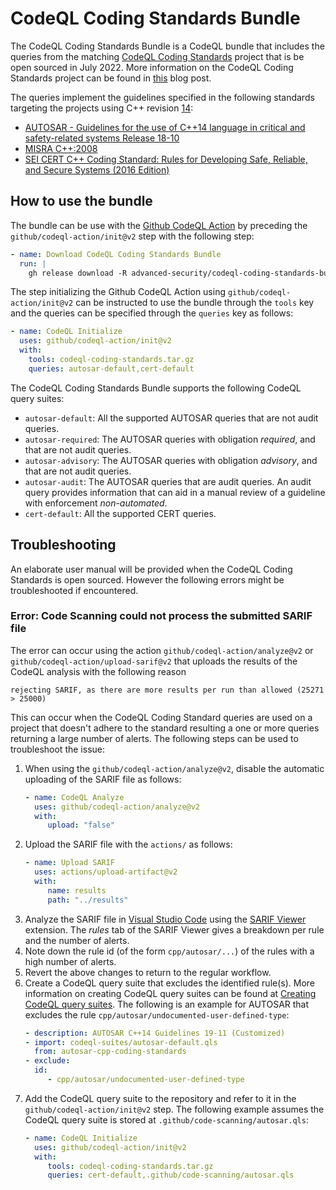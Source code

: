 # CodeQL Coding Standards Bundle

The CodeQL Coding Standards Bundle is a CodeQL bundle that includes the queries from the matching [CodeQL Coding Standards](https://github.com/github/codeql-coding-standards) project that is be open sourced in July 2022. More information on the CodeQL Coding Standards project can be found in [this](https://github.blog/2022-06-20-adding-support-for-coding-standards-autosar-c-and-cert-c/) blog post.

The queries implement the guidelines specified in the following standards targeting the projects using C++ revision [14](https://www.iso.org/standard/64029.html):
- [AUTOSAR - Guidelines for the use of C++14 language in critical and safety-related systems Release 18-10](https://www.autosar.org/fileadmin/user_upload/standards/adaptive/18-10/AUTOSAR_RS_CPP14Guidelines.pdf)
- [MISRA C++:2008](https://www.misra.org.uk)
- [SEI CERT C++ Coding Standard: Rules for Developing Safe, Reliable, and Secure Systems (2016 Edition)](https://resources.sei.cmu.edu/library/asset-view.cfm?assetID=494932)

## How to use the bundle

The bundle can be use with the [Github CodeQL Action](https://github.com/github/codeql-action) by preceding the `github/codeql-action/init@v2` step with the following step:

```yaml
- name: Download CodeQL Coding Standards Bundle
  run: |
    gh release download -R advanced-security/codeql-coding-standards-bundle-releases v1.10.0 --pattern 'codeql-coding-standards.tar.gz'
```

The step initializing the Github CodeQL Action using `github/codeql-action/init@v2` can be instructed to use the bundle through the `tools` key and the queries can be specified through the `queries` key as follows:

```yaml
- name: CodeQL Initialize
  uses: github/codeql-action/init@v2
  with:
    tools: codeql-coding-standards.tar.gz
    queries: autosar-default,cert-default
```

The CodeQL Coding Standards Bundle supports the following CodeQL query suites:

- `autosar-default`: All the supported AUTOSAR queries that are not audit queries.
- `autosar-required`: The AUTOSAR queries with obligation *required*, and that are not audit queries.
- `autosar-advisory`: The AUTOSAR queries with obligation *advisory*, and that are not audit queries.
- `autosar-audit`: The AUTOSAR queries that are audit queries. An audit query provides information that can aid in a manual review of a guideline with enforcement *non-automated*.
- `cert-default`: All the supported CERT queries.

## Troubleshooting

An elaborate user manual will be provided when the CodeQL Coding Standards is open sourced.
However the following errors might be troubleshooted if encountered.

### Error: Code Scanning could not process the submitted SARIF file

The error can occur using the action `github/codeql-action/analyze@v2` or `github/codeql-action/upload-sarif@v2` that uploads the results of the CodeQL analysis with the following reason

`rejecting SARIF, as there are more results per run than allowed (25271 > 25000)`

This can occur when the CodeQL Coding Standard queries are used on a project that doesn't adhere to the standard resulting a one or more queries returning a large number of alerts.
The following steps can be used to troubleshoot the issue:

1. When using the `github/codeql-action/analyze@v2`, disable the automatic uploading of the SARIF file as follows:
   ```yaml
   - name: CodeQL Analyze
     uses: github/codeql-action/analyze@v2
     with:
        upload: "false"
   ```
2. Upload the SARIF file with the `actions/` as follows:
   ```yaml
   - name: Upload SARIF
     uses: actions/upload-artifact@v2
     with:
        name: results
        path: "../results"
   ```
3. Analyze the SARIF file in [Visual Studio Code](https://code.visualstudio.com/) using the [SARIF Viewer](https://marketplace.visualstudio.com/items?itemName=MS-SarifVSCode.sarif-viewer) extension. The *rules* tab of the SARIF Viewer gives a breakdown per rule and the number of alerts.
4. Note down the rule id (of the form `cpp/autosar/...`) of the rules with a high number of alerts.
5. Revert the above changes to return to the regular workflow.
6. Create a CodeQL query suite that excludes the identified rule(s). More information on creating CodeQL query suites can be found at [Creating CodeQL query suites](https://codeql.github.com/docs/codeql-cli/creating-codeql-query-suites/). The following is an example for AUTOSAR that excludes the rule `cpp/autosar/undocumented-user-defined-type`:
   ```yaml
   - description: AUTOSAR C++14 Guidelines 19-11 (Customized)
   - import: codeql-suites/autosar-default.qls
     from: autosar-cpp-coding-standards
   - exclude:
     id:
        - cpp/autosar/undocumented-user-defined-type
   ```
7. Add the CodeQL query suite to the repository and refer to it in the `github/codeql-action/init@v2` step. The following example assumes the CodeQL query suite is stored at `.github/code-scanning/autosar.qls`:
   ```yaml
   - name: CodeQL Initialize
     uses: github/codeql-action/init@v2
     with:
        tools: codeql-coding-standards.tar.gz
        queries: cert-default,.github/code-scanning/autosar.qls